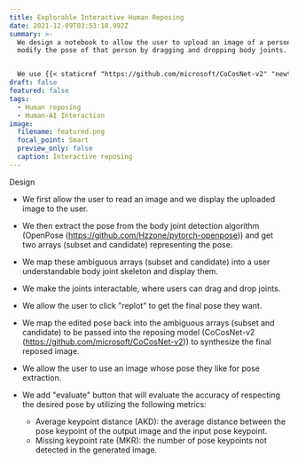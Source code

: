 ```yaml
---
title: Explorable Interactive Human Reposing
date: 2021-12-09T03:53:18.992Z
summary: >-
  We design a notebook to allow the user to upload an image of a person and
  modify the pose of that person by dragging and dropping body joints.


  We use {{< staticref "https://github.com/microsoft/CoCosNet-v2" "newtab" >}} . CoCosNet-v2{{< /staticref >}}  to synthesize the image of the reposed person. We use {{< staticref "https://github.com/Hzzone/pytorch-openpose" "newtab" >}} OpenPose{{< /staticref >}} to extract the pose of the person. We use {{< staticref "https://ipywidgets.readthedocs.io/en/latest/" "newtab" >}} IPython widgets{{< /staticref >}}  to enable interaction with the extracted pose.
draft: false
featured: false
tags:
  - Human reposing
  - Human-AI Interaction
image:
  filename: featured.png
  focal_point: Smart
  preview_only: false
  caption: Interactive reposing
---
```



Design

* We first allow the user to read an image and we display the uploaded image to the user. 
* We then extract the pose from the body joint detection algorithm (OpenPose (https://github.com/Hzzone/pytorch-openpose)) and get two arrays (subset and candidate) representing the pose.
* We map these ambiguous arrays (subset and candidate) into a user understandable body joint skeleton and display them.
* We make the joints interactable, where users can drag and drop joints.
* We allow the user to click "replot" to get the final pose they want.
* We map the edited pose back into the ambiguous arrays (subset and candidate) to be passed into the reposing model (CoCosNet-v2 (https://github.com/microsoft/CoCosNet-v2)) to synthesize the final reposed image.
* We allow the user to use an image whose pose they like for pose extraction.
* We add "evaluate" button that will evaluate the accuracy of respecting the desired pose by utilizing the following metrics:

  * Average keypoint distance (AKD): the average distance between the pose keypoint of the output image and the input pose keypoint.
  * Missing keypoint rate (MKR): the number of pose keypoints not detected in the generated image.